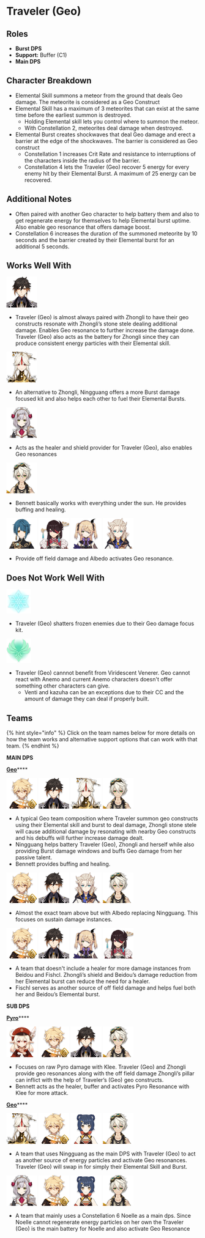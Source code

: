 # Traveler \(Geo\)

## Roles

* **Burst DPS**
* **Support:** Buffer \(C1\)
* **Main DPS**

## Character Breakdown

* Elemental Skill summons a meteor from the ground that deals Geo damage. The meteorite is considered as a Geo Construct
* Elemental Skill has a maximum of 3 meteorites that can exist at the same time before the earliest summon is destroyed.
  * Holding Elemental skill lets you control where to summon the meteor.
  * With Constellation 2, meteorites deal damage when destroyed.
* Elemental Burst creates shockwaves that deal Geo damage and erect a barrier at the edge of the shockwaves. The barrier is considered as Geo construct
  * Constellation 1 increases Crit Rate and resistance to interruptions of the characters inside the radius of the barrier.
  * Constellation 4 lets the Traveler \(Geo\) recover 5 energy for every enemy hit by their Elemental Burst. A maximum of 25 energy can be recovered.

## Additional Notes

*  Often paired with another Geo character  to help battery them and also to get regenerate energy for themselves to help Elemental burst uptime. Also enable geo resonance that offers damage boost.
* Constellation 6 increases the duration of the summoned meteorite by 10 seconds and the barrier created by their Elemental burst for an additional 5 seconds.

## Works Well With

![](../../.gitbook/assets/ui_avataricon_zhongli.png) 

* Traveler \(Geo\) is almost always paired with Zhongli to have their geo constructs resonate with Zhongli’s stone stele dealing additional damage. Enables Geo resonance to further increase the damage done. Traveler \(Geo\) also acts as the battery for Zhongli since they can produce consistent energy particles with their Elemental skill.        

![](../../.gitbook/assets/ui_avataricon_ningguang.png) 

* An alternative to Zhongli, Ningguang offers a more Burst damage focused kit and also helps each other to fuel their Elemental Bursts. 

![](../../.gitbook/assets/ui_avataricon_noelle.png) 

* Acts as the healer and shield provider for Traveler \(Geo\), also enables Geo resonances 

![](../../.gitbook/assets/ui_avataricon_bennett.png) 

* Bennett basically works with everything under the sun. He provides buffing and healing.  

![](../../.gitbook/assets/ui_avataricon_xingqiu.png) ![](../../.gitbook/assets/ui_avataricon_beidou.png) ![](../../.gitbook/assets/ui_avataricon_fischl.png) ![](../../.gitbook/assets/ui_avataricon_albedo.png) 

* Provide off field damage and Albedo activates Geo resonance.

## Does Not Work Well With

![](../../.gitbook/assets/element_cryo.webp) 

* Traveler \(Geo\) shatters frozen enemies due to their Geo damage focus kit.

![](../../.gitbook/assets/element_anemo.webp) 

* Traveler \(Geo\) cannnot benefit from Viridescent Venerer. Geo cannot react with Anemo and current Anemo characters doesn't offer something other characters can give.
  * Venti and kazuha can be an exceptions due to their CC and the amount of damage they can deal if properly built.

## Teams

{% hint style="info" %}
Click on the team names below for more details on how the team works and alternative support options that can work with that team.
{% endhint %}

**MAIN DPS**

[**Geo**](../../teams/geo.md)\*\*\*\*

![](../../.gitbook/assets/ui_avataricon_aether_geo.png) ![](../../.gitbook/assets/ui_avataricon_zhongli.png) ![](../../.gitbook/assets/ui_avataricon_ningguang.png) ![](../../.gitbook/assets/ui_avataricon_bennett.png) 

* A typical Geo team composition where Traveler summon geo constructs using their Elemental skill and burst to deal damage, Zhongli stone stele will cause additional damage by resonating with nearby Geo constructs and his debuffs will further increase damage dealt. 
* Ningguang helps battery Traveler \(Geo\), Zhongli and herself while also providing Burst damage windows and buffs Geo damage from her passive talent. 
* Bennett provides buffing and healing.

![](../../.gitbook/assets/ui_avataricon_aether_geo.png) ![](../../.gitbook/assets/ui_avataricon_zhongli.png) ![](../../.gitbook/assets/ui_avataricon_albedo.png) ![](../../.gitbook/assets/ui_avataricon_bennett.png) 

* Almost the exact team above but with Albedo replacing Ningguang. This focuses on sustain damage instances.

![](../../.gitbook/assets/ui_avataricon_aether_geo.png) ![](../../.gitbook/assets/ui_avataricon_zhongli.png) ![](../../.gitbook/assets/ui_avataricon_fischl.png) ![](../../.gitbook/assets/ui_avataricon_beidou.png) 

* A team that doesn't include a healer for more damage instances from Beidou and Fishcl. Zhongli’s shield and Beidou’s damage reduction from her Elemental burst can reduce the need for a healer. 
* Fischl serves as another source of off field damage and helps fuel both her and Beidou’s Elemental burst.

**SUB DPS**

[**Pyro**](../../teams/pure-pyro.md)\*\*\*\*

![](../../.gitbook/assets/ui_avataricon_klee.png) ![](../../.gitbook/assets/ui_avataricon_aether_geo.png) ![](../../.gitbook/assets/ui_avataricon_zhongli.png) ![](../../.gitbook/assets/ui_avataricon_bennett.png) 

* Focuses on raw Pyro damage with Klee. Traveler \(Geo\) and Zhongli provide geo resonances along with the off field damage Zhongli’s pillar can inflict with the help of Traveler’s \(Geo\) geo constructs.
* Bennett acts as the healer, buffer and activates Pyro Resonance with Klee for more attack.

[**Geo**](../../teams/geo.md)\*\*\*\*

![](../../.gitbook/assets/ui_avataricon_ningguang.png) ![](../../.gitbook/assets/ui_avataricon_aether_geo.png) ![](../../.gitbook/assets/ui_avataricon_xiangling.png) ![](../../.gitbook/assets/ui_avataricon_bennett.png) 

* A team that uses Ningguang as the main DPS with Traveler \(Geo\) to act as another source of energy particles and activate Geo resonances. Traveler \(Geo\) will swap in for simply their Elemental Skill and Burst.

![](../../.gitbook/assets/ui_avataricon_noelle.png) ![](../../.gitbook/assets/ui_avataricon_aether_geo.png) ![](../../.gitbook/assets/ui_avataricon_xiangling.png) ![](../../.gitbook/assets/ui_avataricon_bennett.png)

* A team that mainly uses a Constellation 6 Noelle as a main dps. Since Noelle cannot regenerate energy particles on her own the Traveler \(Geo\) is the main battery for Noelle and also activate Geo Resonance 



